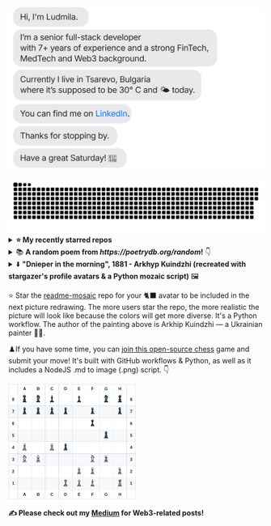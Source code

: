 [![](https://raw.githubusercontent.com/milaabl/milaabl/main/chat.svg)](https://www.linkedin.com/in/ludmila-a-dev/)

<!-- https://github.com/milaabl/milaabl/assets/86361434/c35b0e6f-acf0-435e-920d-b90faa4788ad -->

<img alt="Snake eating my contributions for breakfast🧉" src="https://raw.githubusercontent.com/milaabl/milaabl-readme/preview/github-contribution-grid-snake.svg" />

<details>
<summary>
  <strong>⭐ My recently starred repos </strong>
</summary>
  
<!-- Starred repos start -->
| Name | Url | Stars | Description |
| --- | --- |  --- |  --- |
| TatevKaren/TatevKaren-data-science-portfolio|https://github.com/TatevKaren/TatevKaren-data-science-portfolio|48|Data Science Portfolio of Tatev Karen Aslanyan including Case Studies and Research Projects that I have completed that solve business problems or introduce new products. Case Study papers, codes, and additional resources are all included.|
| PiotrRut/elonmusk-twitter-notifier|https://github.com/PiotrRut/elonmusk-twitter-notifier|59|AI driven e-mail notifier for tweets mentioning stock from Elon Musk 📈|
| Vendicated/Vencord|https://github.com/Vendicated/Vencord|4800|The cutest Discord client mod|
| yeoman/yo|https://github.com/yeoman/yo|3721|CLI tool for running Yeoman generators|
| matter-labs/zksync-era|https://github.com/matter-labs/zksync-era|1025|zkSync era|
| 0age/create2crunch|https://github.com/0age/create2crunch|371|A Rust program for finding salts that create gas-efficient Ethereum addresses via CREATE2.|
| joshstevens19/ethereum-multicall|https://github.com/joshstevens19/ethereum-multicall|305|Ability to call many ethereum constant function calls in 1 JSONRPC request|
| threshold-network/token-dashboard|https://github.com/threshold-network/token-dashboard|20||
| LimeChain/mongoose-immutable-plugin|https://github.com/LimeChain/mongoose-immutable-plugin|2|Mongoose plugin guarding fields from modifications|
| ankitects/anki|https://github.com/ankitects/anki|15572|Anki's shared backend and web components, and the Qt frontend|
| lightningnetwork/lnd|https://github.com/lightningnetwork/lnd|7224|Lightning Network Daemon ⚡️|
| CoNarrative/mongo-immutable|https://github.com/CoNarrative/mongo-immutable|10|Immutable MongoDB.|
| lightningdevkit/rust-lightning|https://github.com/lightningdevkit/rust-lightning|1009|A highly modular Bitcoin Lightning library written in Rust. It's rust-lightning, not Rusty's Lightning!|
| node-lightning/node-lightning|https://github.com/node-lightning/node-lightning|123|Bitcoin Lighting Network implemented in Node.js|
| OpenZeppelin/openzeppelin-contracts-upgradeable|https://github.com/OpenZeppelin/openzeppelin-contracts-upgradeable|882|Upgradeable variant of OpenZeppelin Contracts, meant for use in upgradeable contracts. |
| dapphub/ds-test|https://github.com/dapphub/ds-test|189|Assertions, equality checks and other test helpers|
| hbarcelos/forge-multi-version|https://github.com/hbarcelos/forge-multi-version|21|Using forge with multiple solc versions|
| threshold-network/merkle-distribution|https://github.com/threshold-network/merkle-distribution|1|Threshold Network rewards generation and distribution|
| nucypher/nucypher-contracts|https://github.com/nucypher/nucypher-contracts|13|Ethereum contracts supporting TACo applications on the Threshold Network.|
| keep-network/tbtc-v2|https://github.com/keep-network/tbtc-v2|38|Trustlessly tokenized Bitcoin on Ethereum, version 2|
| TotallyMaliciousCryptoBro/TotallyMaliciousCryptoBro|https://github.com/TotallyMaliciousCryptoBro/TotallyMaliciousCryptoBro|4||
| ethereum/EIPs|https://github.com/ethereum/EIPs|12126|The Ethereum Improvement Proposal repository|
| pcaversaccio/reentrancy-attacks|https://github.com/pcaversaccio/reentrancy-attacks|1014|A chronological and (hopefully) complete list of reentrancy attacks to date.|
| StableLib/stablelib|https://github.com/StableLib/stablelib|147|A stable library of useful TypeScript/JavaScript code|
| snappyjs/node-request-queue|https://github.com/snappyjs/node-request-queue|8|A utility to queue up a number requests to be executed in parallel batches with possible waitTime between them.|
| TP-Lab/tp-js-sdk|https://github.com/TP-Lab/tp-js-sdk|179|TokenPocket JS API for Dapp of ETH, IOST, TRON, COSMOS, SOLANA, EOS etc. (mobile only)|
| petr-hejda/solidity-merkle-airdrop|https://github.com/petr-hejda/solidity-merkle-airdrop|3|Example implementation of ERC20 token airdrop using merkle tree|
| MetaMask/KeyringController|https://github.com/MetaMask/KeyringController|211|A module for managing groups of Ethereum accounts and using them.|
| appwrite/appwrite|https://github.com/appwrite/appwrite|37779|Build like a team of hundreds_|
| novuhq/novu|https://github.com/novuhq/novu|30667|🔥 The open-source notification infrastructure with fully functional embedded notification center 🚀🚀🚀|

<!-- Starred repos end -->

</details>

<details>
  <summary>📚 <strong>A random poem from <em>https://poetrydb.org/random</em>!</strong> 👇 </summary>

<!-- Start poem -->
# 💮 Condolatory Address to Sarah Countess of Jersey, on the Prince Regent's Returning Her Picture to Mrs. Mee by *George Gordon, Lord Byron*

<p>
    WHEN the vain triumph of the imperial lord,<br/>Whom servile Rome obeyed, and yet abhorred,<br/>Gave to the vulgar gaze each glorious bust,<br/>That left a likeness of the brave, or just;<br/>What most admired each scrutinising eye<br/>Of all that decked that passing pageantry?<br/>What spread from face to face that wondering air?<br/>The thought of Brutus--for his was not there!<br/>That absence proved his worth,--that absence fixed<br/>His memory on the longing mind, unmixed;<br/>And more decreed his glory to endure,<br/>Than all a gold Colossus could secure.<br/><br/>If thus, fair Jersey, our desiring gaze<br/>Search for thy form, in vain and mute amaze,<br/>Amidst those pictured charms, whose loveliness,<br/>Bright though they be, thine own had rendered less:<br/>If he, that VAIN OLD MAN, whom truth admits<br/>Heir of his father's crown, and of his wits,<br/>If his corrupted eye, and withered heart,<br/>Could with thy gentle image bear to part;<br/>That tasteless shame be _his_, and ours the grief,<br/>To gaze on Beauty's band without its chief:<br/>Yet Comfort still one selfish thought imparts,<br/>We lose the portrait, but preserve our hearts.<br/><br/>What can his vaulted gallery now disclose?<br/>A _garden_ with all flowers--except the rose;--<br/>A _fount_ that only wants its living stream;<br/>A _night_, with every star, save Dian's beam.<br/>Lost to our eyes the present forms shall be,<br/>That turn from tracing them to dream of thee;<br/>And more on that recalled resemblance pause,<br/>Than all he _shall_ not force on our applause.<br/><br/>Long may thy yet meridian lustre shine,<br/>With all that Virtue asks of Homage thine:<br/>The symmetry of youth--the grace of mien--<br/>The eye that gladdens--and the brow serene;<br/>The glossy darkness of that clustering hair,<br/>Which shades, yet shows that forehead more than fair!<br/>Each glance that wins us, and the life that throws<br/>A spell which will not let our looks repose,<br/>But turn to gaze again, and find anew<br/>Some charm that well rewards another view.<br/>These are not lessened, these are still as bright,<br/>Albeit too dazzling _for a dotard's sight_;<br/>And those must wait till ev'ry charm is gone,<br/>To please the paltry heart that pleases none;--<br/>That dull cold sensualist, whose sickly eye<br/>In envious dimness passed thy portrait by;<br/>Who racked his little spirit to combine<br/>Its hate of _Freedom's_ loveliness, and _thine_.
</p>

***
<!-- End poem -->
</details>

<details>
<summary>
  ⬇️ <strong>"Dnieper in the morning", 1881 - Arkhyp Kuindzhi (recreated with stargazer's profile avatars & a Python mozaic script)</strong> 🖼️
</summary>

<img width="49%" src="https://raw.githubusercontent.com/milaabl/readme-mosaic/main/data/input.jpg" alt="Original picture"/>
<img width="49%" src="https://raw.githubusercontent.com/milaabl/readme-mosaic/main/data/output.jpg" alt="Output picture"/>
<img width="70%" src="https://raw.githubusercontent.com/milaabl/readme-mosaic/main/data/output.gif" alt="Output GIF"/>
</details>

⭐ Star the [readme-mosaic](https://github.com/milaabl/readme-mosaic) repo for your 🐈‍⬛ avatar to be included in the next picture redrawing. The more users star the repo, the more realistic the picture will look like because the colors will get more diverse. It's a Python workflow. The author of the painting above is Arkhip Kuindzhi — a Ukrainian painter 💙💛.

♟️If you have some time, you can [join this open-source chess](https://github.com/milaabl/readme-chess) game and submit your move! It's built with GitHub workflows & Python, as well as it includes a NodeJS .md to image (.png) script. 👇

<a href="https://github.com/milaabl/readme-chess/blob/master/README.md"><img src="https://raw.githubusercontent.com/milaabl/readme-chess/master/chess.png" alt="README chess dynamic game preview" width="50%" /></a>

<strong>✍️ Please check out my <a href="https://medium.com/@milaabl2405">Medium</a> for Web3-related posts!</strong>
